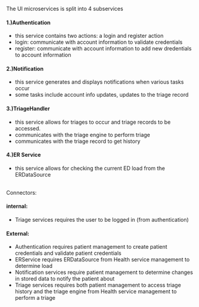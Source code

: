 The UI microservices is split into 4 subservices<br>
#### 1.)Authentication<br>
- this service contains two actions: a login and register action<br>
- login: communicate with account information to validate credentials<br>
- register: communicate with account information to add new dredentials to account information<br>
#### 2.)Notification<br>
- this service generates and displays notifications when various tasks occur<br>
- some tasks include account info updates, updates to the triage record
#### 3.)TriageHandler<br>
- this service allows for triages to occur and triage records to be accessed.<br>
- communicates with the triage engine to perform triage<br>
- communicates with the triage record to get history

#### 4.)ER Service<br>
- this service allows for checking the current ED load from the ERDataSource<br><br>

Connectors:
#### internal:<br>
- Triage services requires the user to be logged in (from authentication)

#### External:<br>
- Authentication requires patient management to create patient credentials and validate patient credentials
- ERService requires ERDataSource from Health service management to determine load
- Notification services require patient management to determine changes in stored data to notify the patient about
- Triage services requires both patient management to access triage history and the triage engine from Health service management to perform a triage


